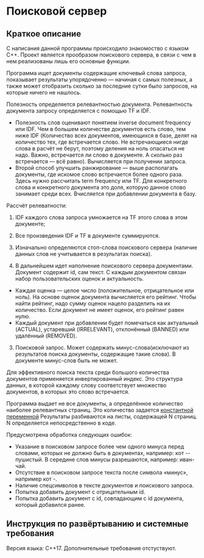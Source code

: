 # Поисковой сервер
## Краткое описание
С написания данной программы происходило знакомоство с языком C++.
Проект является прообразом поискового сервера, в связи с чем в нем реализованы лишь его основные функции.

Программа ищет документы содержащие ключевый слова запроса, показывает результаты упорядоченно — начиная с самых полезных, а также может отобразить сколько за последние сутки было запросов, на которые ничего не нашлось. 

Полезность определяется релевантностью документа. Релевантность документа запросу определяется с помощью TF и IDF.
* Полезность слов оценивают понятием inverse document frequency или IDF. Чем в большем количестве документов есть слово, тем ниже IDF (Количество всех документов, имеющихся в базе, делят на количество тех, где встречается слово. Не встречающиеся нигде слова в расчёт не берут, поэтому деления на ноль опасаться не надо. Важно, встречается ли слово в документе. А сколько раз встречается — всё равно). Вычисляется при получении запроса.
* Второй способ улучшить ранжирование — выше располагать документы, где искомое слово встречается более одного раза. Здесь нужно рассчитать term frequency или TF. Для конкретного слова и конкретного документа это доля, которую данное слово занимает среди всех. Вчисляется при добавлении документа в базу.

Рассчёт релеватности: 
1. IDF каждого слова запроса умножается на TF этого слова в этом документе;
2. Все произведения IDF и TF в документе суммируются.

1. Изначально определяются стоп-слова поискового сервера (наличие данных слов не учитывается в результатах поиска).
2. В дальнейшем идет наполнение поискового сервера документами.
Документ содержит id, сам текст. С каждым документом связан набор пользовательских оценок и актуальность.
* Каждая оценка — целое число (положительное, отрицательное или ноль). На основе оценок документа вычисляется его рейтинг. Чтобы найти рейтинг, надо сумму оценок нацело разделить на их количество. Если документ не имеет оценок, его рейтинг равен нулю.
* Каждый документ при добавлении будет помечаться как актуальный (ACTUAL), устаревший (IRRELEVANT), отклонённый (BANNED) или удалённый (REMOVED).
  
3. Поисковой запрос.
Может содержать минус-слова(исключают из результатов поиска документы, содержащие такие слова). В документе минус-слов быть не может.

Для эффективного поиска текста среди большого количества документов применяется инвертированный индекс. Это структура данных, в которой каждому слову соответствует множество документов, в которых это слово встречается.

Программа выдает не все документы, а определённое количество наиболее релевантных страниц. Это количество задается [константной переменной](https://github.com/Eugene-yandex/cpp-search-server/blob/86977d958ab8fd6678682fa092efc255e678a00f/search-server/search_server.h#L13)
Результаты разбиваются на листы, содержащей N страниц. N определяется непосредственно в коде.

Предусмотрена обработка следующих ошибок:
* Указание в поисковом запросе более чем одного минуса перед словами, которых не должно быть в документах, например: кот --пушистый. В середине слов минусы разрешаются, например: иван-чай.
* Отсутствие в поисковом запросе текста после символа «минус», например кот -.
* Наличие спецсимволов в тексте документов и поискового запроса.
* Попытка добавить документ с отрицательным id.
* Попытка добавить документ с id, совпадающим с id документа, который добавился ранее.

## Инструкция по развёртыванию и системные требования 
Версия языка: C++17. Дополнительные требования отстуствуют.

